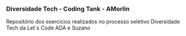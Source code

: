 ### Diversidade Tech - Coding Tank - AMorlin

Repositório dos exercícios realizados no processo seletivo Diversidade Tech da Let´s Code ADA e Suzano
